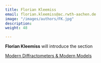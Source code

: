 ```yaml
---
title: Florian Kleemiss
email: florian.kleemiss@ac.rwth-aachen.de
image: "/images/authors/FK.jpg"
description: 
weight: 48

---
```


**Florian Kleemiss** will introduce the section

[Modern Diffractometers & Modern Models](/topics/04_modern-data-modern-models.md)
